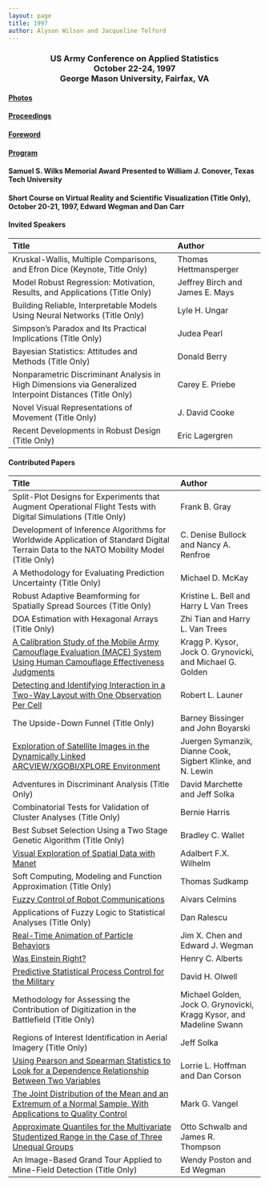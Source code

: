 ```yaml
---
layout: page
title: 1997
author: Alyson Wilson and Jacqueline Telford
---
```

<div align="center"><h3>US Army Conference on Applied Statistics<br>
October 22-24, 1997<br>
George Mason University, Fairfax, VA</h3></div>


#### [Photos](https://alysongwilson.github.io/ACAS/DOE5/1997.pdf)

#### [Proceedings](https://alysongwilson.github.io/ACAS/DOE5/ACAS03.pdf#page=1)

#### [Foreword](https://alysongwilson.github.io/ACAS/DOE5/ACAS03.pdf#page=4)

#### [Program](https://alysongwilson.github.io/ACAS/DOE5/ACAS03.pdf#page=8)

#### Samuel S. Wilks Memorial Award Presented to William J. Conover, Texas Tech University

#### Short Course on Virtual Reality and Scientific Visualization (Title Only), October 20-21, 1997, Edward Wegman and Dan Carr 

#### Invited Speakers

| Title | Author |
| :--- | :--- |
| Kruskal-Wallis, Multiple Comparisons, and Efron Dice (Keynote, Title Only) | Thomas Hettmansperger |
| Model Robust Regression: Motivation, Results, and Applications (Title Only) | Jeffrey Birch and James E. Mays |
| Building Reliable, Interpretable Models Using Neural Networks (Title Only) | Lyle H. Ungar |
| Simpson’s Paradox and Its Practical Implications (Title Only) | Judea Pearl |
| Bayesian Statistics: Attitudes and Methods (Title Only) | Donald Berry |
| Nonparametric Discriminant Analysis in High Dimensions via Generalized Interpoint Distances (Title Only) | Carey E. Priebe |
| Novel Visual Representations of Movement (Title Only) | J. David Cooke |
| Recent Developments in Robust Design (Title Only) | Eric Lagergren |


#### Contributed Papers

| Title | Author |
| :--- | :--- |
| Split-Plot Designs for Experiments that Augment Operational Flight Tests with Digital Simulations (Title Only) | Frank B. Gray |
| Development of Inference Algorithms for Worldwide Application of Standard Digital Terrain Data to the NATO Mobility Model (Title Only) | C. Denise Bullock and Nancy A. Renfroe |
| A Methodology for Evaluating Prediction Uncertainty (Title Only) | Michael D. McKay |
| Robust Adaptive Beamforming for Spatially Spread Sources (Title Only) | Kristine L. Bell and Harry L Van Trees |
| DOA Estimation with Hexagonal Arrays (Title Only) | Zhi Tian and Harry L. Van Trees |
| [A Calibration Study of the Mobile Army Camouflage Evaluation (MACE) System Using Human Camouflage Effectiveness Judgments](https://alysongwilson.github.io/ACAS/DOE5/ACAS03.pdf#page=14) | Kragg P. Kysor, Jock O. Grynovicki, and Michael G. Golden |
| [Detecting and Identifying Interaction in a Two-Way Layout with One Observation Per Cell](https://alysongwilson.github.io/ACAS/DOE5/ACAS03.pdf#page=26) | Robert L. Launer |
| The Upside-Down Funnel (Title Only) | Barney Bissinger and John Boyarski |
| [Exploration of Satellite Images in the Dynamically Linked ARCVIEW/XGOBI/XPLORE Environment](https://alysongwilson.github.io/ACAS/DOE5/ACAS03.pdf#page=36) | Juergen Symanzik, Dianne Cook, Sigbert Klinke, and N. Lewin |
| Adventures in Discriminant Analysis (Title Only) | David Marchette and Jeff Solka |
| Combinatorial Tests for Validation of Cluster Analyses (Title Only) | Bernie Harris |
| Best Subset Selection Using a Two Stage Genetic Algorithm (Title Only) | Bradley C. Wallet |
| [Visual Exploration of Spatial Data with Manet](https://alysongwilson.github.io/ACAS/DOE5/ACAS03.pdf#page=47) | Adalbert F.X. Wilhelm |
| Soft Computing, Modeling and Function Approximation (Title Only) | Thomas Sudkamp |
| [Fuzzy Control of Robot Communications](https://alysongwilson.github.io/ACAS/DOE5/ACAS03.pdf#page=54) | Aivars Celmins |
| Applications of Fuzzy Logic to Statistical Analyses (Title Only) | Dan Ralescu |
| [Real-Time Animation of Particle Behaviors](https://alysongwilson.github.io/ACAS/DOE5/ACAS03.pdf#page=61) | Jim X. Chen and Edward J. Wegman |
| [Was Einstein Right?](https://alysongwilson.github.io/ACAS/DOE5/ACAS03.pdf#page=71) | Henry C. Alberts |
| [Predictive Statistical Process Control for the Military](https://alysongwilson.github.io/ACAS/DOE5/ACAS03.pdf#page=83) | David H. Olwell |
| Methodology for Assessing the Contribution of Digitization in the Battlefield (Title Only) | Michael Golden, Jock O. Grynovicki, Kragg Kysor, and Madeline Swann |
| Regions of Interest Identification in Aerial Imagery (Title Only) | Jeff Solka |
| [Using Pearson and Spearman Statistics to Look for a Dependence Relationship Between Two Variables](https://alysongwilson.github.io/ACAS/DOE5/ACAS03.pdf#page=104) | Lorrie L. Hoffman and Dan Corson |
| [The Joint Distribution of the Mean and an Extremum of a Normal Sample, With Applications to Quality Control](https://alysongwilson.github.io/ACAS/DOE5/ACAS03.pdf#page=112) | Mark G. Vangel |
| [Approximate Quantiles for the Multivariate Studentized Range in the Case of Three Unequal Groups](https://alysongwilson.github.io/ACAS/DOE5/ACAS03.pdf#page=124) | Otto Schwalb and James R. Thompson |
| An Image-Based Grand Tour Applied to Mine-Field Detection (Title Only) | Wendy Poston and Ed Wegman |
